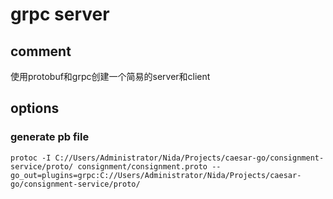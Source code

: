 # grpc server

## comment

使用protobuf和grpc创建一个简易的server和client

## options

### generate pb file

```text
protoc -I C://Users/Administrator/Nida/Projects/caesar-go/consignment-service/proto/ consignment/consignment.proto --go_out=plugins=grpc:C://Users/Administrator/Nida/Projects/caesar-go/consignment-service/proto/
```